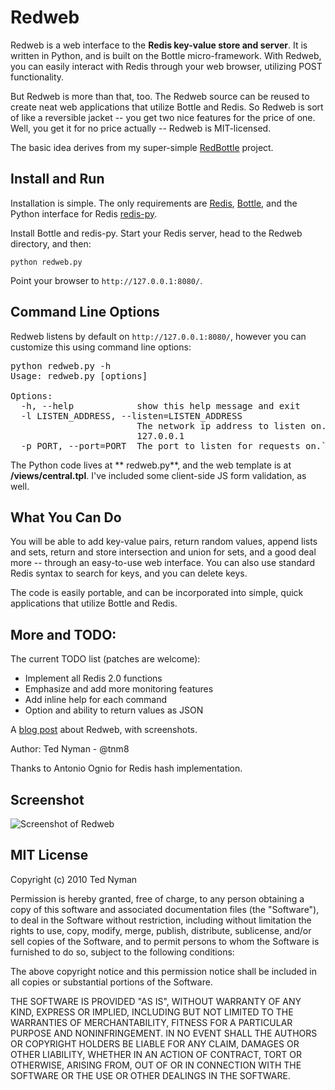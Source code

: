 Redweb
=======

Redweb is a web interface to the **Redis key-value store and server**. It is written in Python, and is built on the Bottle micro-framework. With Redweb, you can easily interact with Redis through your web browser, utilizing POST functionality.

But Redweb is more than that, too. The Redweb source can be reused to create neat web applications that utilize Bottle and Redis. So Redweb is sort of like a reversible jacket -- you get two nice features for the price of one. Well, you get it for no price actually -- Redweb is MIT-licensed.

The basic idea derives from my super-simple [RedBottle](http://github.com/tnm/redbottle/"RedBottle") project.

Install and Run
---------------

Installation is simple. The only requirements are [Redis](http://code.google.com/p/redis/ "Redis"), [Bottle](http://github.com/defnull/bottle "Bottle"), and the Python interface for Redis [redis-py](http://github.com/andymccurdy/redis-py "redis-py").

Install Bottle and redis-py. Start your Redis server, head to the Redweb directory, and then:

`python redweb.py`

Point your browser to `http://127.0.0.1:8080/`.

Command Line Options
--------------------
Redweb listens by default on `http://127.0.0.1:8080/`, however you can customize this using command line options:

<pre>python redweb.py -h
Usage: redweb.py [options]

Options:
  -h, --help            show this help message and exit
  -l LISTEN_ADDRESS, --listen=LISTEN_ADDRESS
                        The network ip address to listen on. Defaults to
                        127.0.0.1
  -p PORT, --port=PORT  The port to listen for requests on.`
</pre>

The Python code lives at ** redweb.py**, and the web template is at **/views/central.tpl**. I've included some client-side JS form validation, as well.  

What You Can Do
---------------

You will be able to add key-value pairs, return random values, append lists and sets, return and store intersection and union for sets, and a good deal more -- through an easy-to-use web interface. You can also use standard Redis syntax to search for keys, and you can delete keys.

The code is easily portable, and can be incorporated into simple, quick applications that utilize Bottle and Redis.

More and TODO:
------------------------
The current TODO list (patches are welcome):

* Implement all Redis 2.0 functions
* Emphasize and add more monitoring features
* Add inline help for each command
* Option and ability to return values as JSON

A [blog post](http://philosophyofweb.com/2010/02/redweb-a-web-interface-for-redis/ "blog post") about Redweb, with screenshots.

Author: Ted Nyman - @tnm8

Thanks to Antonio Ognio for Redis hash implementation.

Screenshot
-----------
![Screenshot of Redweb](http://www.philosophyofweb.com/redweb5.gif "Redweb")


MIT License
------------
Copyright (c) 2010 Ted Nyman

Permission is hereby granted, free of charge, to any person obtaining a copy of this software and associated documentation files (the "Software"), to deal in the Software without restriction, including without limitation the rights to use, copy, modify, merge, publish, distribute, sublicense, and/or sell copies of the Software, and to permit persons to whom the Software is furnished to do so, subject to the following conditions:

The above copyright notice and this permission notice shall be included in all copies or substantial portions of the Software.

THE SOFTWARE IS PROVIDED "AS IS", WITHOUT WARRANTY OF ANY KIND, EXPRESS OR IMPLIED, INCLUDING BUT NOT LIMITED TO THE WARRANTIES OF MERCHANTABILITY, FITNESS FOR A PARTICULAR PURPOSE AND NONINFRINGEMENT. IN NO EVENT SHALL THE AUTHORS OR COPYRIGHT HOLDERS BE LIABLE FOR ANY CLAIM, DAMAGES OR OTHER LIABILITY, WHETHER IN AN ACTION OF CONTRACT, TORT OR OTHERWISE, ARISING FROM, OUT OF OR IN CONNECTION WITH THE SOFTWARE OR THE USE OR OTHER DEALINGS IN THE SOFTWARE.

